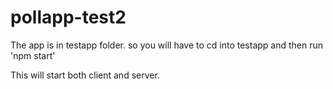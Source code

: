 # pollapp-test2

The app is in testapp  folder. so you will have to cd into testapp and then run 'npm start' 

This will start both client and server.

